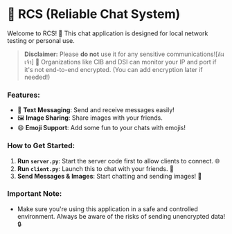 # 🚀 RCS (Reliable Chat System)

Welcome to RCS! 🎉 This chat application is designed for local network testing or personal use. 

> **Disclaimer:** Please **do not** use it for any sensitive communications![ล้มเจ้า] 🛑 Organizations like CIB and DSI can monitor your IP and port if it's not end-to-end encrypted. (You can add encryption later if needed!)

### Features:
- 💬 **Text Messaging**: Send and receive messages easily!
- 🖼️ **Image Sharing**: Share images with your friends.
- 😄 **Emoji Support**: Add some fun to your chats with emojis!

### How to Get Started:
1. **Run `server.py`**: Start the server code first to allow clients to connect. 🌐
2. **Run `client.py`**: Launch this to chat with your friends. 👥
3. **Send Messages & Images**: Start chatting and sending images! 📸

### Important Note:
- Make sure you're using this application in a safe and controlled environment. Always be aware of the risks of sending unencrypted data! 🔒
